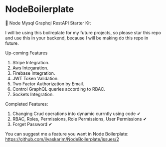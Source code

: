 # NodeBoilerplate
💪 Node Mysql Graphql RestAPI Starter Kit


I will be using this boilreplate for my future projects, so please star this repo and use this in your backend, because I will be making do this repo in future.

Up-coming Features

1. Stripe Integration.
2. Aws Integaration.
3. Firebase Integration.
4. JWT Token Validation.
5. Two Factor Authorization by Email.
6. Control GraphQL queries according to RBAC.
7. Sockets Integration.

Completed Features:

1. Changing Crud operations into dynamic currntly using code ✔
2. RBAC, Roles, Permissions, Role Permissions, User Permissions ✔
3. Forget Password ✔


You can suggest me a feature you want in Node Boilerplate: https://github.com/ilyaskarim/NodeBoilerplate/issues/2
